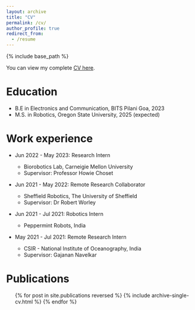 ```yaml
---
layout: archive
title: "CV"
permalink: /cv/
author_profile: true
redirect_from:
  - /resume
---
```


{% include base_path %}

You can view my complete [CV here](https://drive.google.com/file/d/1AqzNfTDYa_7IPigrYaiSDW5cHXKaIIks/view?usp=sharing).

Education
======

* B.E in Electronics and Communication, BITS Pilani Goa, 2023
* M.S. in Robotics, Oregon State University, 2025 (expected)

Work experience
======

* Jun 2022 - May 2023: Research Intern
  * Biorobotics Lab, Carneigie Mellon University
  * Supervisor: Professor Howie Choset

* Jun 2021 - May 2022: Remote Research Collaborator
  * Sheffield Robotics, The University of Sheffield
  * Supervisor: Dr Robert Worley

* Jun 2021 - Jul 2021: Robotics Intern
  * Peppermint Robots, India

* May 2021 - Jul 2021: Remote Research Intern
  * CSIR - National Institute of Oceanography, India
  * Supervisor: Gajanan Navelkar

Publications
======

  <ul>
  {% for post in site.publications reversed %}
    {% include archive-single-cv.html %}
  {% endfor %}
  </ul>
